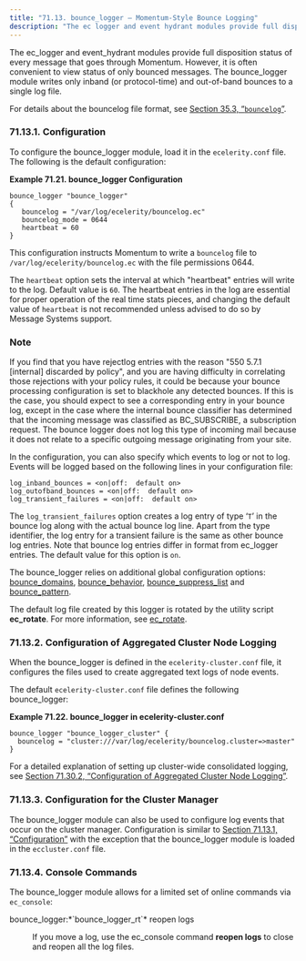 ```yaml
---
title: "71.13. bounce_logger – Momentum-Style Bounce Logging"
description: "The ec logger and event hydrant modules provide full disposition status of every message that goes through Momentum However it is often convenient to view status of only bounced messages The bounce logger module writes only inband or protocol time and out of band bounces to a single log file..."
---
```


<a name="idp20047184"></a> 

The ec_logger and event_hydrant modules provide full disposition status of every message that goes through Momentum. However, it is often convenient to view status of only bounced messages. The bounce_logger module writes only inband (or protocol-time) and out-of-band bounces to a single log file.

For details about the bouncelog file format, see [Section 35.3, “`bouncelog`”](log_formats.bouncelog "35.3. bouncelog").

### <a name="modules.bounce_logger.node"></a> 71.13.1. Configuration

To configure the bounce_logger module, load it in the `ecelerity.conf` file. The following is the default configuration:

<a name="modules.bounce_logger.node.example"></a> 

**Example 71.21. bounce_logger Configuration**

```
bounce_logger "bounce_logger"
{
   bouncelog = "/var/log/ecelerity/bouncelog.ec"
   bouncelog_mode = 0644
   heartbeat = 60
}
```

This configuration instructs Momentum to write a `bouncelog` file to `/var/log/ecelerity/bouncelog.ec` with the file permissions 0644.

The `heartbeat` option sets the interval at which "heartbeat" entries will write to the log. Default value is `60`. The heartbeat entries in the log are essential for proper operation of the real time stats pieces, and changing the default value of `heartbeat` is not recommended unless advised to do so by Message Systems support.

### Note

If you find that you have rejectlog entries with the reason "550 5.7.1 [internal] discarded by policy", and you are having difficulty in correlating those rejections with your policy rules, it could be because your bounce processing configuration is set to blackhole any detected bounces. If this is the case, you should expect to see a corresponding entry in your bounce log, except in the case where the internal bounce classifier has determined that the incoming message was classified as BC_SUBSCRIBE, a subscription request. The bounce logger does not log this type of incoming mail because it does not relate to a specific outgoing message originating from your site.

In the configuration, you can also specify which events to log or not to log. Events will be logged based on the following lines in your configuration file:

```
log_inband_bounces = <on|off:  default on>
log_outofband_bounces = <on|off:  default on>
log_transient_failures = <on|off:  default on>
```

The `log_transient_failures` option creates a log entry of type ‘`T`’ in the bounce log along with the actual bounce log line. Apart from the type identifier, the log entry for a transient failure is the same as other bounce log entries. Note that bounce log entries differ in format from ec_logger entries. The default value for this option is `on`.

The bounce_logger relies on additional global configuration options: [bounce_domains](conf.ref.bounce_domains "bounce_domains"), [bounce_behavior](conf.ref.bounce_behavior "bounce_behavior"), [bounce_suppress_list](conf.ref.bounce_suppress_list "bounce_suppress_list") and [bounce_pattern](conf.ref.bounce_pattern "bounce_pattern").

The default log file created by this logger is rotated by the utility script **ec_rotate**. For more information, see [ec_rotate](executable.ec_rotate "ec_rotate").

### <a name="modules.bounce_logger.cluster"></a> 71.13.2. Configuration of Aggregated Cluster Node Logging

When the bounce_logger is defined in the `ecelerity-cluster.conf` file, it configures the files used to create aggregated text logs of node events.

The default `ecelerity-cluster.conf` file defines the following bounce_logger:

<a name="modules.bounce_logger.cluster.example"></a> 

**Example 71.22. bounce_logger in ecelerity-cluster.conf**

```
bounce_logger "bounce_logger_cluster" {
  bouncelog = "cluster:///var/log/ecelerity/bouncelog.cluster=>master"
}
```

For a detailed explanation of setting up cluster-wide consolidated logging, see [Section 71.30.2, “Configuration of Aggregated Cluster Node Logging”](modules.ec_logger#modules.ec_logger.cluster "71.30.2. Configuration of Aggregated Cluster Node Logging").

### <a name="modules.bounce_logger.eccmgr"></a> 71.13.3. Configuration for the Cluster Manager

The bounce_logger module can also be used to configure log events that occur on the cluster manager. Configuration is similar to [Section 71.13.1, “Configuration”](modules.bounce_logger#modules.bounce_logger.node "71.13.1. Configuration") with the exception that the bounce_logger module is loaded in the `eccluster.conf` file.

### <a name="modules.bounce_logger.console"></a> 71.13.4. Console Commands

The bounce_logger module allows for a limited set of online commands via `ec_console`:

<dl class="variablelist">

<dt>bounce_logger:*`bounce_logger_rt`* reopen logs</dt>

<dd>

If you move a log, use the ec_console command **reopen logs**      to close and reopen all the log files.

</dd>

</dl>